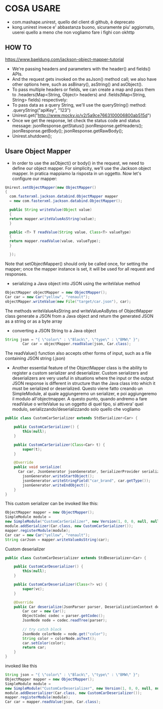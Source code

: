 # COSA USARE
* com.mashape.unirest, quello del client di github, è deprecato
* kong.unirest invece e' abbastanza buono, sicuramente piu' aggiornato, userei quello a meno che non vogliamo fare i fighi con okhttp

## HOW TO
https://www.baeldung.com/jackson-object-mapper-tutorial
- We're passing headers and parameters with the header() and fields() APIs.
- And the request gets invoked on the asJson() method call; we also have other options here, such as asBinary(), asString() and asObject().
- To pass multiple headers or fields, we can create a map and pass them to .headers(Map<String, Object> headers) and .fields(Map<String, String> fields) respectively:
- To pass data as a query String, we'll use the queryString() method:
  .queryString("apiKey", "123")
- Unirest.get("http://www.mocky.io/v2/5a9ce7663100006800ab515d")
- Once we get the response, let check the status code and status message:
  jsonResponse.getStatus()
  jsonResponse.getHeaders();
  jsonResponse.getBody();
  jsonResponse.getRawBody();
- Unirest.shutdown();
## Usare Object Mapper
- In order to use the asObject() or body() in the request, we need to define our object mapper. For simplicity, we'll use the Jackson object mapper. 
In pratica mappiamo la risposta in un oggetto. Now let's configure our mapper:
```java
Unirest.setObjectMapper(new ObjectMapper() 
{
  com.fasterxml.jackson.databind.ObjectMapper mapper
  = new com.fasterxml.jackson.databind.ObjectMapper();

  public String writeValue(Object value) 
  {
  return mapper.writeValueAsString(value);
  }

  public <T> T readValue(String value, Class<T> valueType) 
  {
  return mapper.readValue(value, valueType);
  }

  });
```
Note that setObjectMapper() should only be called once, for setting the mapper; once the mapper instance is set, it will be used for all request and responses.

- serializing a Java object into JSON using the writeValue method
```java
ObjectMapper objectMapper = new ObjectMapper();
Car car = new Car("yellow", "renault");
objectMapper.writeValue(new File("target/car.json"), car);
```
The methods writeValueAsString and writeValueAsBytes of ObjectMapper class generate a JSON from a Java object and return the generated JSON as a string or as a byte array

- converting a JSON String to a Java object
```java
String json = "{ \"color\" : \"Black\", \"type\" : \"BMW\" }";
        Car car = objectMapper.readValue(json, Car.class);
```
The readValue() function also accepts other forms of input, such as a file containing JSON string (.json)

- Another essential feature of the ObjectMapper class is the ability to register a custom serializer and deserializer.
Custom serializers and deserializers are very useful in situations where the input or the output JSON response is different in structure than the Java class into which it must be serialized or deserialized.
Questo viene fatto creando un SimpleModule, al quale aggiungeremo un serializer, e poi aggiungeremo il modulo all'objectmapper.
A questo punto, quando andremo a fare readValue o writeValue su un oggetto di quel tipo, si attivera' quel modulo, serializzando/deserializzando solo quello che vogliamo
```java
public class CustomCarSerializer extends StdSerializer<Car> {

    public CustomCarSerializer() {
        this(null);
    }

    public CustomCarSerializer(Class<Car> t) {
        super(t);
    }

    @Override
    public void serialize(
      Car car, JsonGenerator jsonGenerator, SerializerProvider serializer) {
        jsonGenerator.writeStartObject();
        jsonGenerator.writeStringField("car_brand", car.getType());
        jsonGenerator.writeEndObject();
    }
}
```

This custom serializer can be invoked like this:
```java
ObjectMapper mapper = new ObjectMapper();
SimpleModule module =
new SimpleModule("CustomCarSerializer", new Version(1, 0, 0, null, null, null));
module.addSerializer(Car.class, new CustomCarSerializer());
mapper.registerModule(module);
Car car = new Car("yellow", "renault");
String carJson = mapper.writeValueAsString(car);
```

Custom deserializer
```java
public class CustomCarDeserializer extends StdDeserializer<Car> {

    public CustomCarDeserializer() {
        this(null);
    }

    public CustomCarDeserializer(Class<?> vc) {
        super(vc);
    }

    @Override
    public Car deserialize(JsonParser parser, DeserializationContext deserializer) {
        Car car = new Car();
        ObjectCodec codec = parser.getCodec();
        JsonNode node = codec.readTree(parser);
        
        // try catch block
        JsonNode colorNode = node.get("color");
        String color = colorNode.asText();
        car.setColor(color);
        return car;
    }
}
```

invoked like this
```java
String json = "{ \"color\" : \"Black\", \"type\" : \"BMW\" }";
ObjectMapper mapper = new ObjectMapper();
SimpleModule module =
new SimpleModule("CustomCarDeserializer", new Version(1, 0, 0, null, null, null));
module.addDeserializer(Car.class, new CustomCarDeserializer());
mapper.registerModule(module);
Car car = mapper.readValue(json, Car.class);
```